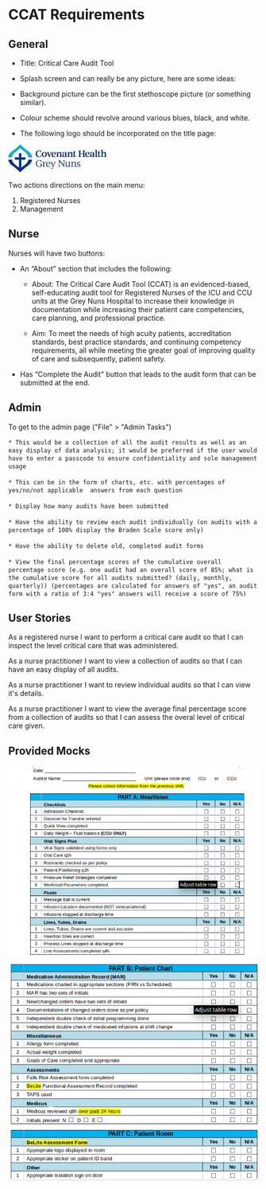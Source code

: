 # CCAT Requirements

## General

* Title: Critical Care Audit Tool

* Splash screen and can really be any picture, here are some ideas:

* Background picture can be the first stethoscope picture (or something similar).

* Colour scheme should revolve around various blues, black, and white.

* The following logo should be incorporated on the title page:

![Alt text](https://github.com/ElliottSobek/CCAT/blob/master/specs/greyNunsLogo.png "Grey Nuns")

Two actions directions on the main menu:
1. Registered Nurses
2. Management

## Nurse
Nurses will have two buttons:

* An “About” section that includes the following:

    * About: The Critical Care Audit Tool (CCAT) is an evidenced-based, self-educating audit tool for Registered Nurses of the ICU and CCU units at the Grey Nuns Hospital to increase their knowledge in documentation while increasing their patient care competencies, care planning, and professional practice. 

    * Aim: To meet the needs of high acuity patients, accreditation standards, best practice standards, and continuing competency requirements, all while meeting the greater goal of improving quality of care and subsequently, patient safety.

* Has “Complete the Audit” button that leads to the audit form that can be submitted at the end.

## Admin
To get to the admin page ("File" > "Admin Tasks")

    * This would be a collection of all the audit results as well as an easy display of data analysis; it would be preferred if the user would have to enter a passcode to ensure confidentiality and sole management usage

    * This can be in the form of charts, etc. with percentages of yes/no/not applicable  answers from each question

    * Display how many audits have been submitted 

    * Have the ability to review each audit individually (on audits with a percentage of 100% display the Braden Scale score only)
    
    * Have the ability to delete old, completed audit forms

    * View the final percentage scores of the cumulative overall percentage score (e.g. one audit had an overall score of 85%; what is the cumulative score for all audits submitted? (daily, monthly, quarterly)) (percentages are calculated for answers of "yes", an audit form with a ratio of 3:4 "yes" answers will receive a score of 75%)

## User Stories
As a registered nurse I want to perform a critical care audit so that I can inspect the level critical care that was administered.

As a nurse practitioner I want to view a collection of audits so that I can have an easy display of all audits.

As a nurse practitioner I want to review individual audits so that I can view it's details.

As a nurse practitioner I want to view the average final percentage score from a collection of audits so that I can assess the overal level of critical care given.

## Provided Mocks

![Alt text](https://github.com/ElliottSobek/CCAT/blob/master/specs/mock1.png "Mock 1")

![Alt text](https://github.com/ElliottSobek/CCAT/blob/master/specs/mock2.png "Mock 2")
